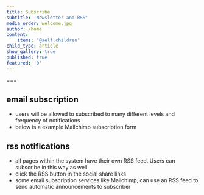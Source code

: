 ```yaml
---
title: Subscribe
subtitle: 'Newsletter and RSS'
media_order: welcome.jpg
author: /home
content:
    items: '@self.children'
child_type: article
show_gallery: true
published: true
featured: '0'
---
```



===

## email subscription
- users will be allowed to subscribed to many different levels and frequency of notifications
- below is a example Mailchimp subscription form

## rss notifications
- all pages within the system have their own RSS feed. Users can subscribe in this way as well. 
- click the RSS button in the social share links
- some email subscription services like Mailchimp, can use an RSS feed to send automatic announcements to subscriber